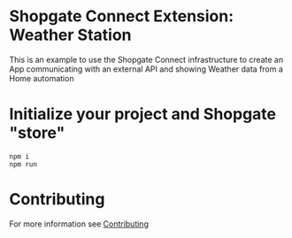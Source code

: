 # Shopgate Connect Extension: Weather Station

This is an example to use the Shopgate Connect infrastructure to create an App communicating with an external API and showing Weather data from a Home automation

# Initialize your project and Shopgate "store"

    npm i
    npm run 

# Contributing

For more information see [Contributing](CONTRIBUTING.md)
